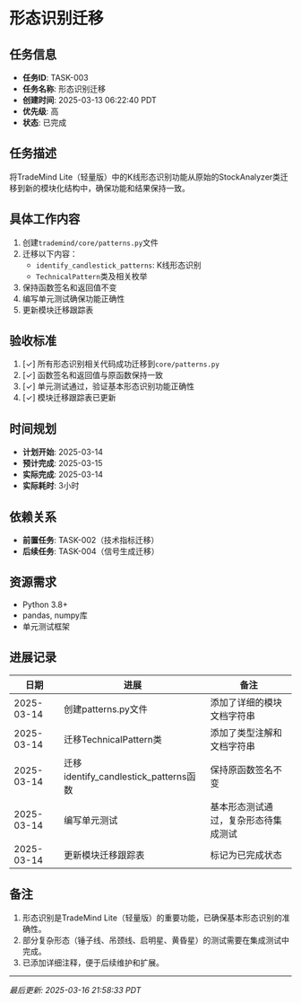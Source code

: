 # 形态识别迁移

## 任务信息

- **任务ID**: TASK-003
- **任务名称**: 形态识别迁移
- **创建时间**: 2025-03-13 06:22:40 PDT
- **优先级**: 高
- **状态**: 已完成

## 任务描述

将TradeMind Lite（轻量版）中的K线形态识别功能从原始的StockAnalyzer类迁移到新的模块化结构中，确保功能和结果保持一致。

## 具体工作内容

1. 创建`trademind/core/patterns.py`文件
2. 迁移以下内容：
   - `identify_candlestick_patterns`: K线形态识别
   - `TechnicalPattern`类及相关枚举
3. 保持函数签名和返回值不变
4. 编写单元测试确保功能正确性
5. 更新模块迁移跟踪表

## 验收标准

1. [✓] 所有形态识别相关代码成功迁移到`core/patterns.py`
2. [✓] 函数签名和返回值与原函数保持一致
3. [✓] 单元测试通过，验证基本形态识别功能正确性
4. [✓] 模块迁移跟踪表已更新

## 时间规划

- **计划开始**: 2025-03-14
- **预计完成**: 2025-03-15
- **实际完成**: 2025-03-14
- **实际耗时**: 3小时

## 依赖关系

- **前置任务**: TASK-002（技术指标迁移）
- **后续任务**: TASK-004（信号生成迁移）

## 资源需求

- Python 3.8+
- pandas, numpy库
- 单元测试框架

## 进展记录

| 日期 | 进展 | 备注 |
|------|------|------|
| 2025-03-14 | 创建patterns.py文件 | 添加了详细的模块文档字符串 |
| 2025-03-14 | 迁移TechnicalPattern类 | 添加了类型注解和文档字符串 |
| 2025-03-14 | 迁移identify_candlestick_patterns函数 | 保持原函数签名不变 |
| 2025-03-14 | 编写单元测试 | 基本形态测试通过，复杂形态待集成测试 |
| 2025-03-14 | 更新模块迁移跟踪表 | 标记为已完成状态 |

## 备注

1. 形态识别是TradeMind Lite（轻量版）的重要功能，已确保基本形态识别的准确性。
2. 部分复杂形态（锤子线、吊颈线、启明星、黄昏星）的测试需要在集成测试中完成。
3. 已添加详细注释，便于后续维护和扩展。

---
*最后更新: 2025-03-16 21:58:33 PDT*

<!--
[CODE NOW] - 当任务分析过久时立即开始执行
[FOCUS] - 当任务范围扩大时及时聚焦
[RESET] - 当遇到阻塞时重新规划方案
[DECISION] - 当决策延迟时果断确定
--> 